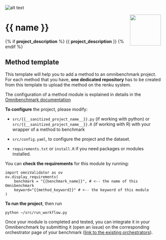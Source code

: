 ![alt text](https://github.com/ansonrel/contributed-project-templates/blob/main/img/omnibenchmark.png?raw=true)

<img align="right" width="100" height="100" src="https://github.com/ansonrel/contributed-project-templates/blob/main/img/method.png?raw=true">


# {{ name }}

{% if __project_description__ %} {{ __project_description__ }} {% endif %}

## Method template 

This template will help you to add a method to an omnibenchmark project. For each method that you have, **one dedicated repository** has to be created from this template to upload the method on the renku system. 

The configuration of a method module is explained in details in the [Omnibenchmark documentation](https://omnibenchmark.readthedocs.io/en/latest/start/modules/02_method_module.html)

**To configure** the project, please modify: 

- `src/{{__sanitized_project_name__}}.py` (if working with python) or 
`src/{{__sanitized_project_name__}}.R` (if working with R) with your wrapper of a method to benchmark

- `src/config.yaml`, to configure the project and the dataset.

- `requirements.txt` or `install.R` if you need packages or modules installed. 

You can **check the requirements** for this module by running: 

```
import omniValidator as ov
ov.display_requirements(
    benchmark = "{{benchmark_name}}", # <-- the name of this Omnibenchmark
    keyword="{{method_keyword}}" # <-- the keyword of this module
)
```

**To run the project**, then run


`python ~/src/run_workflow.py`

Once your module is completed and tested, you can integrate it in your Omnibenchmark by submitting it (open an issue) on the corresponding orchestrator page of your benchmark ([link to the existing orchestrators](https://omnibenchmark.pages.uzh.ch/omb-site/p/benchmarks/)). 